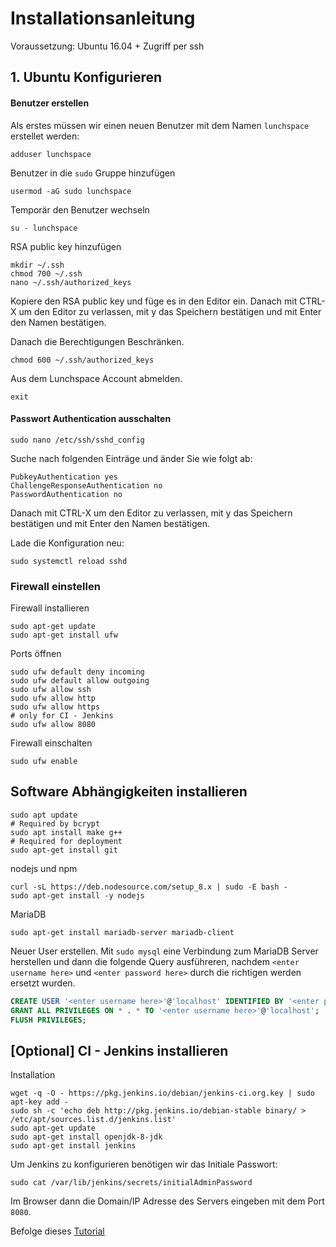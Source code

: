 # Installationsanleitung
Voraussetzung: Ubuntu 16.04 + Zugriff per ssh

## 1. Ubuntu Konfigurieren
#### Benutzer erstellen
Als erstes müssen wir einen neuen Benutzer mit dem Namen `lunchspace` erstellet werden:

```shell
adduser lunchspace
```
Benutzer in die `sudo` Gruppe hinzufügen

```shell
usermod -aG sudo lunchspace
```
Temporär den Benutzer wechseln

```shell
su - lunchspace
```
RSA public key hinzufügen

```
mkdir ~/.ssh
chmod 700 ~/.ssh
nano ~/.ssh/authorized_keys
```
Kopiere den RSA public key und füge es in den Editor ein.
Danach mit CTRL-X um den Editor zu verlassen, mit y das Speichern bestätigen und mit Enter den Namen bestätigen.

Danach die Berechtigungen Beschränken.

```shell
chmod 600 ~/.ssh/authorized_keys
```
Aus dem Lunchspace Account abmelden.

```shell
exit
```

#### Passwort Authentication ausschalten

```shell
sudo nano /etc/ssh/sshd_config
```

Suche nach folgenden Einträge und änder Sie wie folgt ab:

```shell
PubkeyAuthentication yes
ChallengeResponseAuthentication no
PasswordAuthentication no
```
Danach mit CTRL-X um den Editor zu verlassen, mit y das Speichern bestätigen und mit Enter den Namen bestätigen.

Lade die Konfiguration neu:

```shell
sudo systemctl reload sshd
```

### Firewall einstellen

Firewall installieren

```shell
sudo apt-get update
sudo apt-get install ufw
```

Ports öffnen

```shell
sudo ufw default deny incoming
sudo ufw default allow outgoing
sudo ufw allow ssh
sudo ufw allow http
sudo ufw allow https
# only for CI - Jenkins
sudo ufw allow 8080
```

Firewall einschalten

```shell
sudo ufw enable
```

## Software Abhängigkeiten installieren

```shell
sudo apt update
# Required by bcrypt
sudo apt install make g++
# Required for deployment
sudo apt-get install git
```
nodejs und npm

```
curl -sL https://deb.nodesource.com/setup_8.x | sudo -E bash -
sudo apt-get install -y nodejs
```
MariaDB

```
sudo apt-get install mariadb-server mariadb-client
```

Neuer User erstellen. Mit `sudo mysql` eine Verbindung zum MariaDB Server herstellen und dann die folgende Query ausführeren, nachdem `<enter username here>` und `<enter password here>` durch die richtigen werden ersetzt wurden.

```sql
CREATE USER '<enter username here>'@'localhost' IDENTIFIED BY '<enter password here>';
GRANT ALL PRIVILEGES ON * . * TO '<enter username here>'@'localhost';
FLUSH PRIVILEGES;
```


## [Optional] CI - Jenkins installieren

Installation

```shell
wget -q -O - https://pkg.jenkins.io/debian/jenkins-ci.org.key | sudo apt-key add -
sudo sh -c 'echo deb http://pkg.jenkins.io/debian-stable binary/ > /etc/apt/sources.list.d/jenkins.list'
sudo apt-get update
sudo apt-get install openjdk-8-jdk
sudo apt-get install jenkins
```

Um Jenkins zu konfigurieren benötigen wir das Initiale Passwort:

```shell
sudo cat /var/lib/jenkins/secrets/initialAdminPassword
```

Im Browser dann die Domain/IP Adresse des Servers eingeben mit dem Port `8080`.


Befolge dieses [Tutorial](https://resources.github.com/articles/practical-guide-to-CI-with-Jenkins-and-GitHub/)




